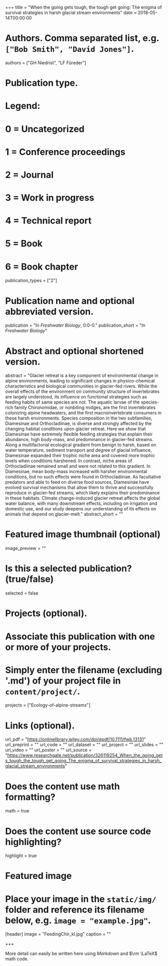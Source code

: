 +++
title = "When the going gets tough, the tough get going: The enigma of survival strategies in harsh glacial stream environments"
date = 2018-05-14T00:00:00

# Authors. Comma separated list, e.g. `["Bob Smith", "David Jones"]`.
authors = ["GH Niedrist", "LF Füreder"]

# Publication type.
# Legend:
# 0 = Uncategorized
# 1 = Conference proceedings
# 2 = Journal
# 3 = Work in progress
# 4 = Technical report
# 5 = Book
# 6 = Book chapter
publication_types = ["2"]

# Publication name and optional abbreviated version.
publication = "In *Freshwater Biology*, 0:0-0."
publication_short = "In *Freshwater Biology*"

# Abstract and optional shortened version.
abstract = "Glacier retreat is a key component of environmental change in alpine environments, leading to significant changes in physico-chemical characteristics and biological communities in glacier-fed rivers. While the overall effects of the environment on community structure of invertebrates are largely understood, its influence on functional strategies such as feeding habits of same species are not. The aquatic larvae of the species-rich family Chironomidae, or nonbiting midges, are the first invertebrates colonizing alpine headwaters, and the first macroinvertebrate consumers in these harsh environments. Species composition in the two subfamilies, Diamesinae and Orthocladiinae, is diverse and strongly affected by the changing habitat conditions upon glacier retreat. Here we show that Diamesinae have extremely flexible feeding strategies that explain their abundance, high body-mass, and predominance in glacier-fed streams. Along a multifactorial ecological gradient from benign to harsh, based on water temperature, sediment transport and degree of glacial influence, Diamesinae expanded their trophic niche area and covered more trophic levels when conditions harshened. In contrast, niche areas of Orthocladiinae remained small and were not related to this gradient. In Diamesinae, mean body-mass increased with harsher environmental conditions, but no such effects were found in Orthocladiinae. As facultative predators and able to feed on diverse food sources, Diamesinae have evolved survival mechanisms that allow them to thrive and successfully reproduce in glacier-fed streams, which likely explains their predominance in these habitats. Climate change-induced glacier retreat affects the global water balance, with many downstream effects, including on irrigation and domestic use, and our study deepens our understanding of its effects on animals that depend on glacier-melt."
abstract_short = ""

# Featured image thumbnail (optional)
image_preview = ""

# Is this a selected publication? (true/false)
selected = false

# Projects (optional).
#   Associate this publication with one or more of your projects.
#   Simply enter the filename (excluding '.md') of your project file in `content/project/`.
projects = ["Ecology-of-alpine-streams"]

# Links (optional).
url_pdf = "https://onlinelibrary.wiley.com/doi/epdf/10.1111/fwb.13131"
url_preprint = ""
url_code = ""
url_dataset = ""
url_project = ""
url_slides = ""
url_video = ""
url_poster = ""
url_source = "https://www.researchgate.net/publication/326119254_When_the_going_gets_tough_the_tough_get_going_The_enigma_of_survival_strategies_in_harsh_glacial_stream_environments"

# Does the content use math formatting?
math = true

# Does the content use source code highlighting?
highlight = true

# Featured image
# Place your image in the `static/img/` folder and reference its filename below, e.g. `image = "example.jpg"`.
[header]
image = "FeedingChir_kl.jpg"
caption = ""

+++

More detail can easily be written here using *Markdown* and $\rm \LaTeX$ math code.